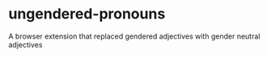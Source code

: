# ungendered-pronouns
A browser extension that replaced gendered adjectives with gender neutral adjectives
